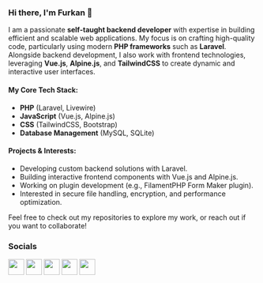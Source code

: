 ### Hi there, I'm Furkan 👋

I am a passionate **self-taught backend developer** with expertise in building efficient and scalable web applications. My focus is on crafting high-quality code, particularly using modern **PHP frameworks** such as **Laravel**. Alongside backend development, I also work with frontend technologies, leveraging **Vue.js**, **Alpine.js**, and **TailwindCSS** to create dynamic and interactive user interfaces.

#### My Core Tech Stack:
- **PHP** (Laravel, Livewire)
- **JavaScript** (Vue.js, Alpine.js)
- **CSS** (TailwindCSS, Bootstrap)
- **Database Management** (MySQL, SQLite)

#### Projects & Interests:
- Developing custom backend solutions with Laravel.
- Building interactive frontend components with Vue.js and Alpine.js.
- Working on plugin development (e.g., FilamentPHP Form Maker plugin).
- Interested in secure file handling, encryption, and performance optimization.

Feel free to check out my repositories to explore my work, or reach out if you want to collaborate!


### Socials

<p align="left"> <a href="https://discord.com/users/afsakar" target="_blank" rel="noreferrer"><img src="https://raw.githubusercontent.com/danielcranney/readme-generator/main/public/icons/socials/discord.svg" width="32" height="32" /></a> <a href="https://www.github.com/afsakar" target="_blank" rel="noreferrer"><img src="https://raw.githubusercontent.com/danielcranney/readme-generator/main/public/icons/socials/github.svg" width="32" height="32" /></a> <a href="https://www.linkedin.com/in/afsakar" target="_blank" rel="noreferrer"><img src="https://raw.githubusercontent.com/danielcranney/readme-generator/main/public/icons/socials/linkedin.svg" width="32" height="32" /></a> <a href="http://www.medium.com/afsakar" target="_blank" rel="noreferrer"><img src="https://raw.githubusercontent.com/danielcranney/readme-generator/main/public/icons/socials/medium.svg" width="32" height="32" /></a> <a href="https://www.twitter.com/afsakar" target="_blank" rel="noreferrer"><img src="https://raw.githubusercontent.com/danielcranney/readme-generator/main/public/icons/socials/twitter.svg" width="32" height="32" /></a></p>
<br />
